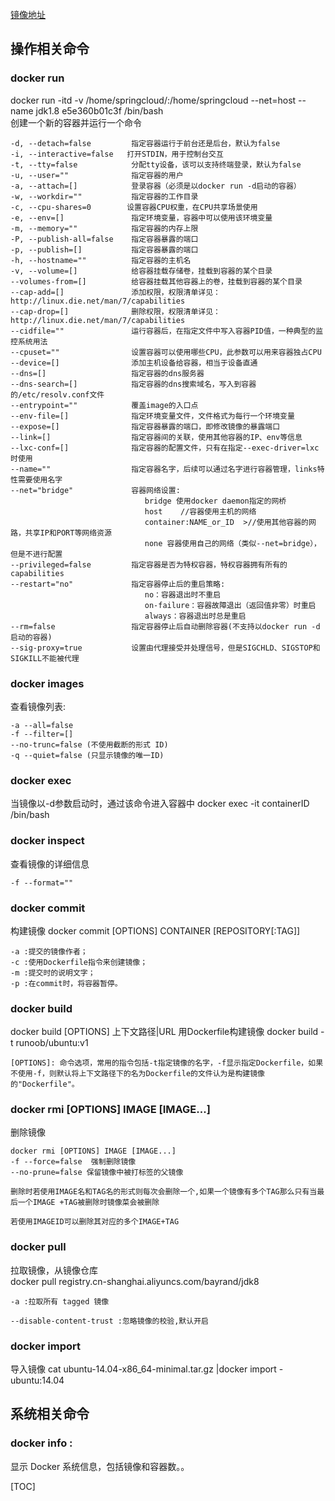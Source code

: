 [镜像地址](https://hub.docker.com/explore/)  

## 操作相关命令
### docker run  
docker run -itd -v /home/springcloud/:/home/springcloud --net=host --name jdk1.8 e5e360b01c3f /bin/bash  
创建一个新的容器并运行一个命令
```
-d, --detach=false         指定容器运行于前台还是后台，默认为false     
-i, --interactive=false   打开STDIN，用于控制台交互    
-t, --tty=false            分配tty设备，该可以支持终端登录，默认为false    
-u, --user=""              指定容器的用户    
-a, --attach=[]            登录容器（必须是以docker run -d启动的容器）  
-w, --workdir=""           指定容器的工作目录   
-c, --cpu-shares=0        设置容器CPU权重，在CPU共享场景使用    
-e, --env=[]               指定环境变量，容器中可以使用该环境变量    
-m, --memory=""            指定容器的内存上限    
-P, --publish-all=false    指定容器暴露的端口    
-p, --publish=[]           指定容器暴露的端口   
-h, --hostname=""          指定容器的主机名    
-v, --volume=[]            给容器挂载存储卷，挂载到容器的某个目录    
--volumes-from=[]          给容器挂载其他容器上的卷，挂载到容器的某个目录  
--cap-add=[]               添加权限，权限清单详见：http://linux.die.net/man/7/capabilities    
--cap-drop=[]              删除权限，权限清单详见：http://linux.die.net/man/7/capabilities    
--cidfile=""               运行容器后，在指定文件中写入容器PID值，一种典型的监控系统用法    
--cpuset=""                设置容器可以使用哪些CPU，此参数可以用来容器独占CPU    
--device=[]                添加主机设备给容器，相当于设备直通    
--dns=[]                   指定容器的dns服务器    
--dns-search=[]            指定容器的dns搜索域名，写入到容器的/etc/resolv.conf文件    
--entrypoint=""            覆盖image的入口点    
--env-file=[]              指定环境变量文件，文件格式为每行一个环境变量    
--expose=[]                指定容器暴露的端口，即修改镜像的暴露端口    
--link=[]                  指定容器间的关联，使用其他容器的IP、env等信息    
--lxc-conf=[]              指定容器的配置文件，只有在指定--exec-driver=lxc时使用    
--name=""                  指定容器名字，后续可以通过名字进行容器管理，links特性需要使用名字    
--net="bridge"             容器网络设置:  
                              bridge 使用docker daemon指定的网桥       
                              host    //容器使用主机的网络    
                              container:NAME_or_ID  >//使用其他容器的网路，共享IP和PORT等网络资源    
                              none 容器使用自己的网络（类似--net=bridge），但是不进行配置   
--privileged=false         指定容器是否为特权容器，特权容器拥有所有的capabilities    
--restart="no"             指定容器停止后的重启策略:  
                              no：容器退出时不重启    
                              on-failure：容器故障退出（返回值非零）时重启   
                              always：容器退出时总是重启    
--rm=false                 指定容器停止后自动删除容器(不支持以docker run -d启动的容器)    
--sig-proxy=true           设置由代理接受并处理信号，但是SIGCHLD、SIGSTOP和SIGKILL不能被代理 
```
### docker images 
查看镜像列表:
```
-a --all=false
-f --filter=[]
--no-trunc=false (不使用截断的形式 ID)
-q --quiet=false (只显示镜像的唯一ID)
```
### docker exec  
当镜像以-d参数启动时，通过该命令进入容器中
docker exec -it containerID /bin/bash 

### docker inspect
查看镜像的详细信息
```
-f --format=""
```
### docker commit  
构建镜像
docker commit [OPTIONS] CONTAINER [REPOSITORY[:TAG]]
```
-a :提交的镜像作者；
-c :使用Dockerfile指令来创建镜像；
-m :提交时的说明文字；
-p :在commit时，将容器暂停。
```
### docker build
docker build [OPTIONS] 上下文路径|URL
用Dockerfile构建镜像
docker build -t runoob/ubuntu:v1
```
[OPTIONS]: 命令选项，常用的指令包括-t指定镜像的名字，-f显示指定Dockerfile，如果不使用-f，则默认将上下文路径下的名为Dockerfile的文件认为是构建镜像的"Dockerfile"。
```
### docker rmi [OPTIONS] IMAGE [IMAGE...]
删除镜像
```
docker rmi [OPTIONS] IMAGE [IMAGE...]
-f --force=false  强制删除镜像
--no-prune=false 保留镜像中被打标签的父镜像

删除时若使用IMAGE名和TAG名的形式则每次会删除一个,如果一个镜像有多个TAG那么只有当最后一个IMAGE +TAG被删除时镜像菜会被删除

若使用IMAGEID可以删除其对应的多个IMAGE+TAG
```
### docker pull  
拉取镜像，从镜像仓库  
docker pull registry.cn-shanghai.aliyuncs.com/bayrand/jdk8
```
-a :拉取所有 tagged 镜像

--disable-content-trust :忽略镜像的校验,默认开启
```
### docker import
导入镜像
cat ubuntu-14.04-x86_64-minimal.tar.gz |docker import - ubuntu:14.04




## 系统相关命令
### docker info :  
显示 Docker 系统信息，包括镜像和容器数。。

[TOC]  
